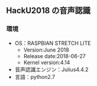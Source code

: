 ## HackU2018 の音声認識

### 環境
* OS：RASPBIAN STRETCH LITE
  * Version:June 2018
  * Release date:2018-06-27
  * Kernel version:4.14
* 音声認識エンジン：Julius4.4.2
* 言語：python2.7
